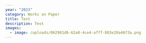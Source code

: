 ```yaml
---
year: "2023"
category: Works on Paper
title: Test
description: Test
images:
  - image: /uploads/062981d6-62a0-4ce4-afff-803e20a46f3a.png
---
```

